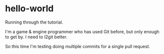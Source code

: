 # hello-world
Running through the tutorial.

I'm a game & engine programmer who has used Git before, but only enough to get by.
I need to l2git better.

So this time I'm testing doing multiple commits for a single pull request.
